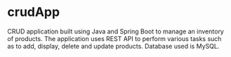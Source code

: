 # crudApp
CRUD application built using Java and Spring Boot to manage an inventory of products. The application uses REST API to perform various tasks such as to add, display, delete and update products. Database used is MySQL.
